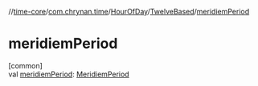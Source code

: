 //[time-core](../../../../index.md)/[com.chrynan.time](../../index.md)/[HourOfDay](../index.md)/[TwelveBased](index.md)/[meridiemPeriod](meridiem-period.md)

# meridiemPeriod

[common]\
val [meridiemPeriod](meridiem-period.md): [MeridiemPeriod](../../-meridiem-period/index.md)
